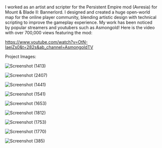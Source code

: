 I worked as an artist and scripter for the Persistent Empire mod (Avresia) for Mount & Blade II: Bannerlord. I designed and created a huge open-world map for the online player community, blending artistic design with technical scripting to improve the gameplay experience.
My work has been noticed by popular streamers and youtubers such as Asmongold!
Here is the video with over 700,000 views featuring the mod:

https://www.youtube.com/watch?v=OtN-IaeiZs0&t=282s&ab_channel=AsmongoldTV

Project Images:

![Screenshot (1413)](https://github.com/Pouriamohseni/Persistent-Empires-Bohemia-/assets/145625808/29d51614-bfa6-42b5-bcc3-b27b158a79e5)

![Screenshot (2407)](https://github.com/Pouriamohseni/Persistent-Empires-Bohemia-/assets/145625808/1157e35b-fc0b-42e1-b776-5d5523404afa)

![Screenshot (1441)](https://github.com/Pouriamohseni/Persistent-Empires-Bohemia-/assets/145625808/20045f7f-a9c7-49b5-9c8e-7c81e353b8d8)

![Screenshot (1541)](https://github.com/Pouriamohseni/Persistent-Empires-Bohemia-/assets/145625808/f42e09b2-a356-44cb-9e70-5a563e2b101a)

![Screenshot (1653)](https://github.com/Pouriamohseni/Persistent-Empires-Bohemia-/assets/145625808/e2ecc265-6c9d-4fc9-9ccc-f4373227926d)

![Screenshot (1812)](https://github.com/Pouriamohseni/Persistent-Empires-Bohemia-/assets/145625808/5a414167-8ffa-4882-a27a-cc505c0928d2)

![Screenshot (1753)](https://github.com/Pouriamohseni/Persistent-Empires-Bohemia-/assets/145625808/b9bcb2f8-b4c2-4f01-80c5-6e8c2a92eddb)

![Screenshot (1770)](https://github.com/Pouriamohseni/Persistent-Empires-Bohemia-/assets/145625808/8df05220-7976-4d2e-945d-645f7cc29b1a)

![Screenshot (385)](https://github.com/Pouriamohseni/Persistent-Empires-Bohemia-/assets/145625808/c1cf2fef-67db-44bf-a4e6-3c13b0c4b79a)

